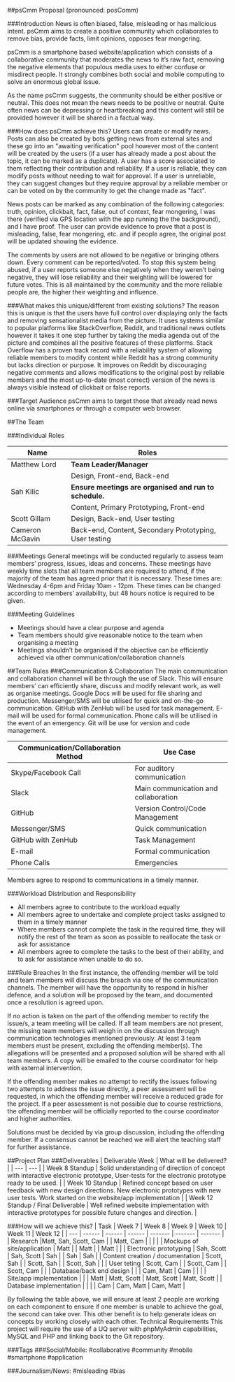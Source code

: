 ##psCmm Proposal (pronounced: posComm)

###Introduction
News is often biased, false, misleading or has malicious intent. psCmm aims to create a positive community which collaborates to remove bias, provide facts, limit opinions, opposes fear mongering. 

psCmm is a smartphone based website/application which consists of a collaborative community that moderates the news to it’s raw fact, removing the negative elements that populous media uses to either confuse or misdirect people. It strongly combines both social and mobile computing to solve an enormous global issue. 

As the name psCmm suggests, the community should be either positive or neutral. This does not mean the news needs to be positive or neutral. Quite often news can be depressing or heartbreaking and this content will still be provided however it will be shared in a factual way.

###How does psCmm achieve this?
Users can create or modify news. Posts can also be created by bots getting news from external sites and these go into an "awaiting verification" pool however most of the content will be created by the users (if a user has already made a post about the topic, it can be marked as a duplicate). A user has a score associated to them reflecting their contribution and reliability. If a user is reliable, they can modify posts without needing to wait for approval. If a user is unreliable, they can suggest changes but they require approval by a reliable member or can be voted on by the community to get the change made as "fact".

News posts can be marked as any combination of the following categories: truth, opinion, clickbait, fact, false, out of context, fear mongering, I was there (verified via GPS location with the app running the the background), and I have proof. The user can provide evidence to prove that a post is misleading, false, fear mongering, etc. and if people agree, the original post will be updated showing the evidence.

The comments by users are not allowed to be negative or bringing others down. Every comment can be reported/voted. To stop this system being abused, if a user reports someone else negatively when they weren’t being negative, they will lose reliability and their weighting will be lowered for future votes. This is all maintained by the community and the more reliable people are, the higher their weighting and influence.

###What makes this unique/different from existing solutions?
The reason this is unique is that the users have full control over displaying only the facts and removing sensationalist media from the picture. It uses systems similar to popular platforms like StackOverflow, Reddit, and traditional news outlets however it takes it one step further by taking the media agenda out of the picture and combines all the positive features of these platforms. Stack Overflow has a proven track record with a reliability system of allowing reliable members to modify content while Reddit has a strong community but lacks direction or purpose. It improves on Reddit by discouraging negative comments and allows modifications to the original post by reliable members and the most up-to-date (most correct) version of the news is always visible instead of clickbait or false reports.


###Target Audience
psCmm aims to target those that already read news online via smartphones or through a computer web browser. 

##The Team

###Individual Roles

| Name | Roles |
| ------------- | ------------- |
| Matthew Lord | **Team Leader/Manager** |
| | Design, Front-end, Back-end |
| Sah Kilic | **Ensure meetings are organised and run to schedule.** |
| | Content, Primary Prototyping, Front-end |
| Scott Gillam | Design, Back-end, User testing |
| Cameron McGavin | Back-end, Content, Secondary Prototyping, User testing


###Meetings
General meetings will be conducted regularly to assess team members’ progress, issues, ideas and concerns. These meetings have weekly time slots that all team members are required to attend, if the majority of the team has agreed prior that it is necessary. These times are: Wednesday 4-6pm and Friday 10am - 12pm. These times can be changed according to members’ availability, but 48 hours notice is required to be given.

###Meeting Guidelines 
- Meetings should have a clear purpose and agenda
- Team members should give reasonable notice to the team when organising a meeting
- Meetings shouldn’t be organised if the objective can be efficiently achieved via other communication/collaboration channels 

##Team Rules
###Communication & Collaboration
The main communication and collaboration channel will be through the use of Slack. This will ensure members’ can efficiently share, discuss and modify relevant work, as well as organise meetings. Google Docs will be used for file sharing and production.  Messenger/SMS will be utilised for quick and on-the-go communication. GitHub with ZenHub will be used for task management. E-mail will be used for formal communication. Phone calls will be utilised in the event of an emergency. Git will be use for version and code management.

| Communication/Collaboration Method | Use Case | 
| --- | --- |
| Skype/Facebook Call | For auditory communication |
| Slack | Main communication and collaboration |
| GitHub | Version Control/Code Management |
| Messenger/SMS | Quick communication |
| GitHub with ZenHub | Task Management |
| E-mail | Formal communication | 
| Phone Calls | Emergencies |

Members agree to respond to communications in a timely manner.

###Workload Distribution and Responsibility
- All members agree to contribute to the workload equally
- All members agree to undertake and complete project tasks assigned to them in a timely manner
- Where members cannot complete the task in the required time, they will notify the rest of the team as soon as possible to reallocate the task or ask for assistance
- All members agree to complete the tasks to the best of their ability, and to ask for assistance when unable to do so.

###Rule Breaches
In the first instance, the offending member will be told and team members will discuss the breach via one of the communication channels. The member will have the opportunity to respond in his/her defence, and a solution will be proposed by the team, and documented once a resolution is agreed upon.

If no action is taken on the part of the offending member to rectify the issue/s, a team meeting will be called. If all team members are not present, the missing team members will weigh in on the discussion through communication technologies mentioned previously. At least 3 team members must be present, excluding the offending member(s).  The allegations will be presented and a proposed solution will be shared with all team members. A copy will be emailed to the course coordinator for help with external intervention.

If the offending member makes no attempt to rectify the issues following two attempts to address the issue directly, a peer assessment will be requested, in which the offending member will receive a reduced grade for the project. If a peer assessment is not possible due to course restrictions, the offending member will be officially reported to the course coordinator and higher authorities.

Solutions must be decided by via group discussion, including the offending member. If a consensus cannot be reached we will alert the teaching staff for further assistance.

##Project Plan
###Deliverables
| Deliverable Week | What will be delivered? | 
| --- | --- |
| Week 8 Standup | Solid understanding of direction of concept with interactive electronic prototype, User-tests for the electronic prototype ready to be used. |
| Week 10 Standup | Refined concept based on user feedback with new design directions. New electronic prototypes with new user tests. Work started on the website/app implementation |
| Week 12 Standup / Final Deliverable | Well refined website implementation with interactive prototypes for possible future changes and direction. |

###How will we achieve this?
| Task | Week 7 | Week 8 | Week 9 | Week 10 | Week 11 | Week 12 |
| ---  | ------ | ------ | ------ | ------- | ------- | ------- |
| Research |Matt, Sah, Scott, Cam | | Matt, Cam | | | |
| Mockups of site/application | Matt | | Matt | | Matt | |
| Electronic prototyping | Sah, Scott | Sah, Scott | Sah | | Sah | Sah |
| Content creation / documentation | Scott, Sah | | Scott, Sah | | Scott, Sah | |
| User teting | Scott, Cam | | Scott, Cam | | Scott, Cam | |
| Database/back end design | | | Cam, Matt | Cam | | |
| Site/app implementation | | | Matt | Matt, Scott | Matt, Scott | Matt, Scott |
| Database implementation | | | | Cam |	Cam, Matt | Cam, Matt |

By following the table above, we will ensure at least 2 people are working on each component to ensure if one member is unable to achieve the goal, the second can take over. This other benefit is to help generate ideas on concepts by working closely with each other.
Technical Requirements
This project will require the use of a UQ server with phpMyAdmin capabilities, MySQL and PHP and linking back to the Git repository.

###Tags
###Social/Mobile:
#collaborative
#community
#mobile
#smartphone
#application

###Journalism/News:
#misleading
#bias 
